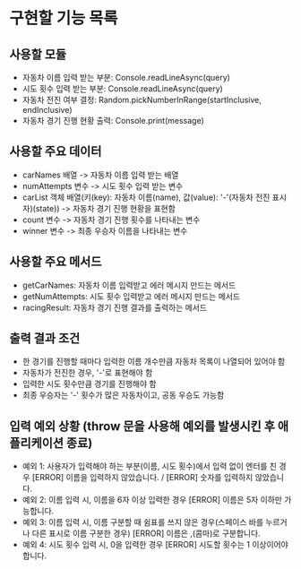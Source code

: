 # 구현할 기능 목록

## 사용할 모듈
- 자동차 이름 입력 받는 부분: Console.readLineAsync(query)
- 시도 횟수 입력 받는 부분: Console.readLineAsync(query)
- 자동차 전진 여부 결정: Random.pickNumberInRange(startInclusive, endInclusive)
- 자동차 경기 진행 현황 출력: Console.print(message)

## 사용할 주요 데이터
- carNames 배열 -> 자동차 이름 입력 받는 배열
- numAttempts 변수 -> 시도 횟수 입력 받는 변수
- carList 객체 배열(키(key): 자동차 이름(name), 값(value): '-'(자동차 전진 표시자)(state)) -> 자동차 경기 진행 현황을 표현함
- count 변수 -> 자동차 경기 진행 횟수를 나타내는 변수
- winner 변수 -> 최종 우승자 이름을 나타내는 변수

## 사용할 주요 메서드
- getCarNames: 자동차 이름 입력받고 에러 메시지 만드는 메서드
- getNumAttempts: 시도 횟수 입력받고 에러 메시지 만드는 메서드
- racingResult: 자동차 경기 진행 결과를 출력하는 메서드

## 출력 결과 조건
- 한 경기를 진행할 때마다 입력한 이름 개수만큼 자동차 목록이 나열되어 있어야 함
- 자동차가 전진한 경우, '-'로 표현해야 함
- 입력한 시도 횟수만큼 경기를 진행해야 함
- 최종 우승자는 '-' 횟수가 많은 자동차이고, 공동 우승도 가능함

## 입력 예외 상황 (throw 문을 사용해 예외를 발생시킨 후 애플리케이션 종료)
- 예외 1: 사용자가 입력해야 하는 부분(이름, 시도 횟수)에서 입력 없이 엔터를 친 경우
[ERROR] 이름을 입력하지 않았습니다. / [ERROR] 숫자를 입력하지 않았습니다.
- 예외 2: 이름 입력 시, 이름을 6자 이상 입력한 경우
[ERROR] 이름은 5자 이하만 가능합니다.
- 예외 3: 이름 입력 시, 이름 구분할 때 쉼표를 쓰지 않은 경우(스페이스 바를 누르거나 다른 표시로 이름 구분한 경우)
[ERROR] 이름은 ,(콤마)로 구분합니다.
- 예외 4: 시도 횟수 입력 시, 0을 입력한 경우
[ERROR] 시도할 횟수는 1 이상이어야 합니다. 